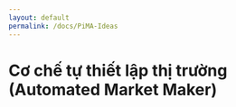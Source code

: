 ```yaml
---
layout: default
permalink: /docs/PiMA-Ideas
---
```


# Cơ chế tự thiết lập thị trường (Automated Market Maker)